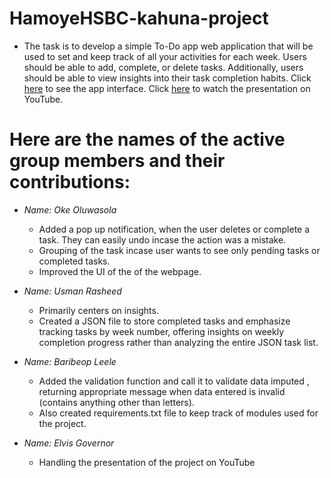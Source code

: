 # HamoyeHSBC-kahuna-project
- The task is to develop a simple To-Do app web application that will be used to set and keep track of all your activities for each week. Users should be able to add, complete, or delete tasks. Additionally, users should be able to view insights into their task completion habits.
Click [here](https://hamoye-team-oladimeji-todo-app.onrender.com) to see the app interface.
Click [here](https://youtu.be/uX6n3O1F9z8?si=5GqmNqFVdIpSWT0C) to watch the presentation on YouTube.

# Here are the names of the active group members and their contributions:
- *Name: Oke Oluwasola*
  - Added a pop up notification, when the user deletes or complete a task. They can easily undo incase the action was a mistake.
  - Grouping of the task incase user wants to see only pending tasks or completed tasks.
  - Improved the UI of the of the webpage. 

 - *Name: Usman Rasheed*
   - Primarily centers on insights.
   - Created a JSON file to store completed tasks and emphasize tracking tasks by week number, offering insights on weekly completion progress rather than analyzing the entire JSON task list.

 - *Name: Baribeop Leele*
   - Added the validation function and call it to validate data imputed , returning appropriate message when data entered is invalid (contains anything other than letters). 
   - Also created requirements.txt file to keep track of modules used for the project.

 - *Name: Elvis Governor*
   - Handling the presentation of the project on YouTube
